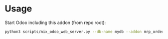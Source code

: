 # Usage

Start Odoo including this addon (from repo root):

```bash
python3 scripts/nix_odoo_web_server.py --db-name mydb --addon mrp_order_report_lot_barcode
```
